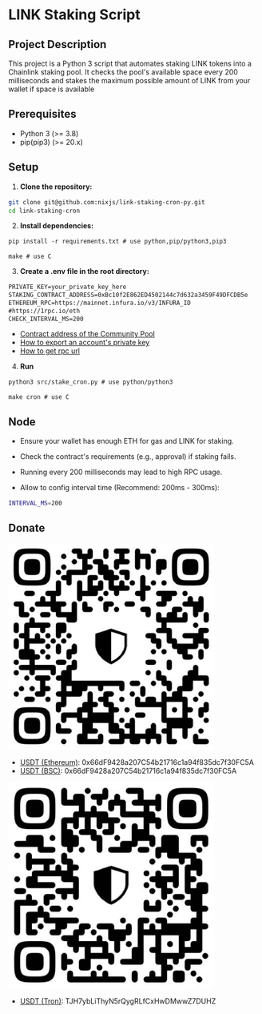 # LINK Staking Script

## Project Description
This project is a Python 3 script that automates staking LINK tokens into a Chainlink staking pool. It checks the pool's available space every 200 milliseconds and stakes the maximum possible amount of LINK from your wallet if space is available

## Prerequisites
- Python 3 (>= 3.8)
- pip(pip3) (>= 20.x)

## Setup
1. **Clone the repository:**
```bash
git clone git@github.com:nixjs/link-staking-cron-py.git
cd link-staking-cron
```
2. **Install dependencies:**
```shell [bash]
pip install -r requirements.txt # use python,pip/python3,pip3
```

```shell [Makefile]
make # use C
```

3. **Create a .env file in the root directory:**
```env
PRIVATE_KEY=your_private_key_here
STAKING_CONTRACT_ADDRESS=0xBc10f2E862ED4502144c7d632a3459F49DFCDB5e
ETHEREUM_RPC=https://mainnet.infura.io/v3/INFURA_ID #https://1rpc.io/eth
CHECK_INTERVAL_MS=200
```
- [Contract address of the Community Pool](https://etherscan.io/address/0xBc10f2E862ED4502144c7d632a3459F49DFCDB5e)
- [How to export an account's private key](https://support.metamask.io/configure/accounts/how-to-export-an-accounts-private-key/)
- [How to get rpc url](https://chainlist.org/chain/1)

4. **Run**
```shell [bash]
python3 src/stake_cron.py # use python/python3
```

```shell [Makefile]
make cron # use C
```

## Node
- Ensure your wallet has enough ETH for gas and LINK for staking.

- Check the contract's requirements (e.g., approval) if staking fails.

- Running every 200 milliseconds may lead to high RPC usage.

- Allow to config interval time (Recommend: 200ms - 300ms):
```bash
INTERVAL_MS=200
```

## Donate
![Based EVM](based-evm.jpg "QR code address")

- [USDT (Ethereum)](https://link.trustwallet.com/send?address=0x66dF9428a207C54b21716c1a94f835dc7f30FC5A&asset=c20000714_t0x55d398326f99059fF775485246999027B3197955): 0x66dF9428a207C54b21716c1a94f835dc7f30FC5A
- [USDT (BSC)](https://link.trustwallet.com/send?address=0x66dF9428a207C54b21716c1a94f835dc7f30FC5A&asset=c20000714_t0x55d398326f99059fF775485246999027B3197955): 0x66dF9428a207C54b21716c1a94f835dc7f30FC5A

![Tron](usdt-tron.jpg "QR code address")
- [USDT (Tron)](https://link.trustwallet.com/send?asset=c195_tTR7NHqjeKQxGTCi8q8ZY4pL8otSzgjLj6t&address=TJH7ybLiThyN5rQygRLfCxHwDMwwZ7DUHZ): TJH7ybLiThyN5rQygRLfCxHwDMwwZ7DUHZ